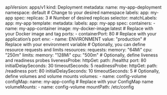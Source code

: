 apiVersion: apps/v1
kind: Deployment
metadata:
  name: my-app-deployment
  namespace: default  # Change to your desired namespace
  labels:
    app: my-app
spec:
  replicas: 3  # Number of desired replicas
  selector:
    matchLabels:
      app: my-app
  template:
    metadata:
      labels:
        app: my-app
    spec:
      containers:
      - name: my-app-container
        image: my-docker-image:latest  # Replace with your Docker image and tag
        ports:
        - containerPort: 80  # Replace with your application’s port
        env:
        - name: ENVIRONMENT
          value: "production"  # Replace with your environment variable
        # Optionally, you can define resource requests and limits
        resources:
          requests:
            memory: "64Mi"
            cpu: "250m"
          limits:
            memory: "128Mi"
            cpu: "500m"
        # Optionally, define liveness and readiness probes
        livenessProbe:
          httpGet:
            path: /healthz
            port: 80
          initialDelaySeconds: 30
          timeoutSeconds: 5
        readinessProbe:
          httpGet:
            path: /readiness
            port: 80
          initialDelaySeconds: 10
          timeoutSeconds: 5
      # Optionally, define volumes and volume mounts
      volumes:
      - name: config-volume
        configMap:
          name: my-app-config  # Replace with your ConfigMap name
      volumeMounts:
      - name: config-volume
        mountPath: /etc/config
